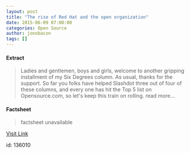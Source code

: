 ```yaml
---
layout: post
title: "The rise of Red Hat and the open organization"
date: 2015-06-09 07:00:00
categories: Open Source
author: jonobacon
tags: []
---
```



#### Extract
>Ladies and gentlemen, boys and girls, welcome to another gripping installment of my Six Degrees column. As usual, thanks for the support. So far you folks have helped Slashdot three out of four of these columns, and every one has hit the Top 5 list on Opensource.com, so let's keep this train on rolling. read more...

#### Factsheet
>factsheet unavailable

[Visit Link](http://opensource.com/open-organization/15/6/rise-of-the-open-organization)

id:  136010
